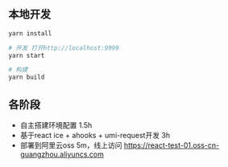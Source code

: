 ## 本地开发

```bash
yarn install

# 开发 打开http://localhost:9999
yarn start

# 构建
yarn build
```

## 各阶段

- 自主搭建环境配置 1.5h
- 基于react ice + ahooks + umi-request开发 3h
- 部署到阿里云oss 5m，线上访问 https://react-test-01.oss-cn-guangzhou.aliyuncs.com